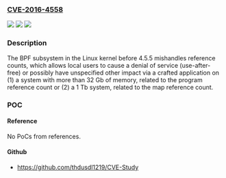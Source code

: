 ### [CVE-2016-4558](https://cve.mitre.org/cgi-bin/cvename.cgi?name=CVE-2016-4558)
![](https://img.shields.io/static/v1?label=Product&message=n%2Fa&color=blue)
![](https://img.shields.io/static/v1?label=Version&message=n%2Fa&color=blue)
![](https://img.shields.io/static/v1?label=Vulnerability&message=n%2Fa&color=brighgreen)

### Description

The BPF subsystem in the Linux kernel before 4.5.5 mishandles reference counts, which allows local users to cause a denial of service (use-after-free) or possibly have unspecified other impact via a crafted application on (1) a system with more than 32 Gb of memory, related to the program reference count or (2) a 1 Tb system, related to the map reference count.

### POC

#### Reference
No PoCs from references.

#### Github
- https://github.com/thdusdl1219/CVE-Study

